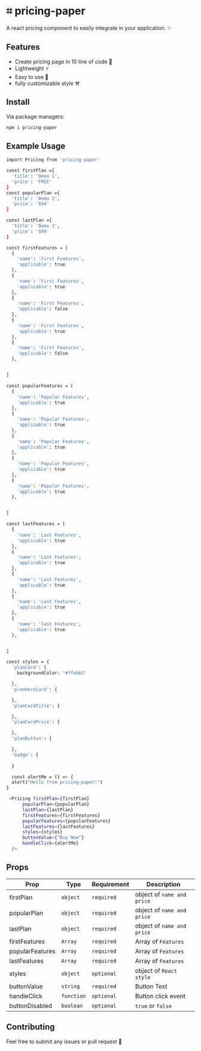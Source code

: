 # ⌗ pricing-paper

A react pricing component to easily integrate in your application. ✨

## Features

- Create pricing page in 10 line of code 🥳
- Lightweight ⚡
- Easy to use 🐥
- fully customizable style ⚒️

## Install

Via package managers:

```bash
npm i pricing-paper
```

## Example Usage

```bash
import Pricing from 'pricing-paper'

const firstPlan ={
  'title': 'Demo 1',
  'price': 'FREE'
}
const popularPlan ={
  'title': 'Demo 2',
  'price': '$54'
}

const lastPlan ={
  'title': 'Demo 3',
  'price': '$99'
}

const firstFeatures = [
  {
    'name': 'First Features',
    'applicable': true
  },
  {
    'name': 'First Features',
    'applicable': true
  },
  {
    'name': 'First Features',
    'applicable': false
  },
  {
    'name': 'First Features',
    'applicable': true
  },
  {
    'name': 'First Features',
    'applicable': false
  },


]

const popularFeatures = [
  {
    'name': 'Popular Features',
    'applicable': true
  },
  {
    'name': 'Popular Features',
    'applicable': true
  },
  {
    'name': 'Popular Features',
    'applicable': true
  },
  {
    'name': 'Popular Features',
    'applicable': true
  },
  {
    'name': 'Popular Features',
    'applicable': true
  },


]

const lastFeatures = [
  {
    'name': 'Last Features',
    'applicable': true
  },
  {
    'name': 'Last Features',
    'applicable': true
  },
  {
    'name': 'Last Features',
    'applicable': true
  },
  {
    'name': 'Last Features',
    'applicable': true
  },
  {
    'name': 'last Features',
    'applicable': true
  },


]

const styles = {
  'planCard': {
    backgroundColor: '#ffebb3'

  },
  'planHeroCard': {

  },
  'planCardTitle': {

  },
  'planCardPrice': {

  },
  'planButton': {

  },
  'badge': {
    
  }

  const alertMe = () => {
  alert("Hello from pricing-paper!")
}

 <Pricing firstPlan={firstPlan}
      popularPlan={popularPlan}
      lastPlan={lastPlan}
      firstFeatures={firstFeatures}
      popularFeatures={popularFeatures}
      lastFeatures={lastFeatures}
      styles={styles}  
      buttonValue={"Buy Now"}
      handleClick={alertMe}
  />
```

## Props

| Prop      | Type      | Requirement  |Description                                         |
| --------- | --------- | ------------ | --------------------------------------------------- |
| firstPlan     | `object`  | `required` | object of `name and price` |
| popularPlan| `object`  | `required` | object of `name and price`   |
| lastPlan| `object`  | `required` | object of `name and price`   |
| firstFeatures| `Array`  | `required` | Array of `Features`   |
| popularFeatures| `Array`  | `required` | Array of `Features`   |
| lastFeatures| `Array`  | `required` | Array of `Features`   |
| styles| `object`  | `optional` | object of `React style`   |
| buttonValue| `string`  | `required` | Button Text   |
| handleClick| `function`  | `optional` | Button click event   |
| buttonDisabled| `boolean`  | `optional` | `true` or `false`   |

## Contributing

Feel free to submit any issues or pull request 🙂
